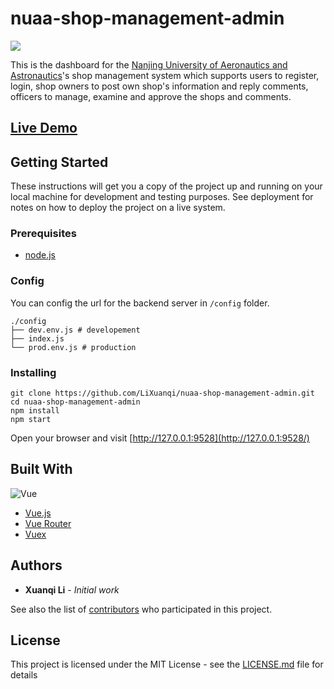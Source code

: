 # nuaa-shop-management-admin

![](https://img.shields.io/github/license/LiXuanqi/nuaa-shop-management-admin.svg?style=flat)

This is the dashboard for the [Nanjing University of Aeronautics and Astronautics](http://iao.nuaa.edu.cn/)'s shop management system which supports users to register, login, shop owners to post own shop's information and reply comments, officers to manage, examine and approve the shops and comments.

## [Live Demo](https://dp.nuaa.edu.cn/)

## Getting Started

These instructions will get you a copy of the project up and running on your local machine for development and testing purposes. See deployment for notes on how to deploy the project on a live system.

### Prerequisites

- [node.js](https://nodejs.org/en/)

### Config

You can config the url for the backend server in `/config` folder.

```shell
./config
├── dev.env.js # developement
├── index.js
└── prod.env.js # production
```

### Installing

```shell
git clone https://github.com/LiXuanqi/nuaa-shop-management-admin.git
cd nuaa-shop-management-admin
npm install
npm start
```

Open your browser and visit [http://127.0.0.1:9528](http://127.0.0.1:9528/)

## Built With

![Vue](https://cdn.shopify.com/s/files/1/0533/2089/files/vuejs-tutorial_2d2a853c-aa2f-44b0-80df-933b495f77f8.png?v=1509478492)

* [Vue.js](https://vuejs.org/)
* [Vue Router](https://router.vuejs.org/)
* [Vuex](https://vuex.vuejs.org/)

## Authors

* **Xuanqi Li** - *Initial work* 

See also the list of [contributors](https://github.com/LiXuanqi/nuaa-shop-management-admin/graphs/contributors) who participated in this project.

## License

This project is licensed under the MIT License - see the [LICENSE.md](LICENSE.md) file for details

